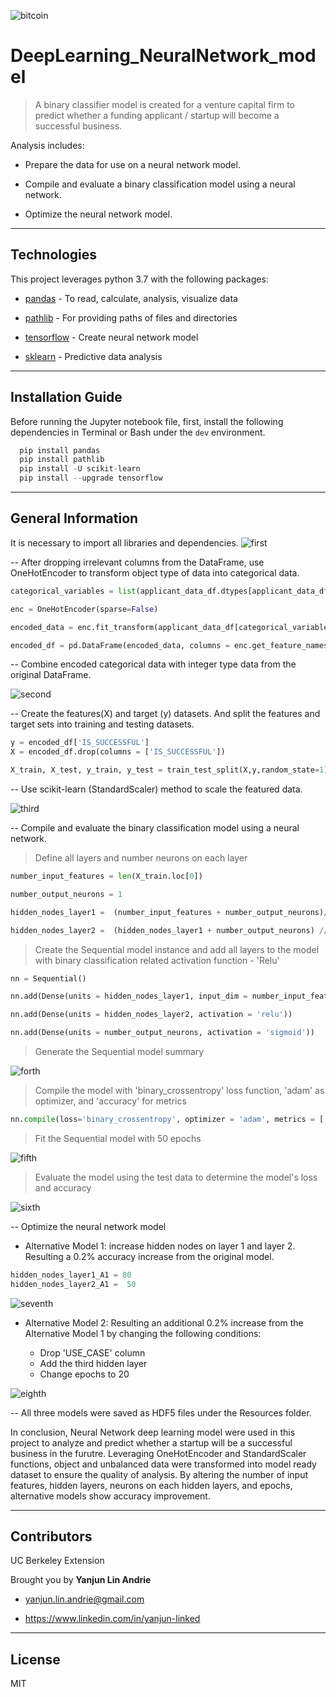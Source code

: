 ![bitcoin](pics/header.png)
# DeepLearning_NeuralNetwork_model
>A binary classifier model is created for a venture capital firm to predict whether a funding applicant / startup will become a successful business.


Analysis includes:
    
* Prepare the data for use on a neural network model.

* Compile and evaluate a binary classification model using a neural network.

* Optimize the neural network model.
---

## Technologies
This project leverages python 3.7 with the following packages:

* [pandas](https://pandas.pydata.org/docs/getting_started/overview.html) - To read, calculate, analysis, visualize data

* [pathlib](https://docs.python.org/3/library/pathlib.html) - For providing paths of files and directories

* [tensorflow](https://www.tensorflow.org) - Create neural network model

* [sklearn](https://scikit-learn.org/stable/) - Predictive data analysis
---

## Installation Guide

Before running the Jupyter notebook file, first, install the following dependencies in Terminal or Bash under the `dev` environment.

```python
  pip install pandas
  pip install pathlib
  pip install -U scikit-learn
  pip install --upgrade tensorflow
```

---

## General Information
It is necessary to import all libraries and dependencies.
![first](pics/first.png)

-- After dropping irrelevant columns from the DataFrame, use OneHotEncoder to transform object type of data into categorical data.

```python
categorical_variables = list(applicant_data_df.dtypes[applicant_data_df.dtypes == 'object'].index)

enc = OneHotEncoder(sparse=False)

encoded_data = enc.fit_transform(applicant_data_df[categorical_variables])

encoded_df = pd.DataFrame(encoded_data, columns = enc.get_feature_names(categorical_variables))
```
-- Combine encoded categorical data with integer type data from the original DataFrame.

![second](pics/second.png)

-- Create the features(X) and target (y) datasets. And split the features and target sets into training and testing datasets.

```python
y = encoded_df['IS_SUCCESSFUL']
X = encoded_df.drop(columns = ['IS_SUCCESSFUL'])

X_train, X_test, y_train, y_test = train_test_split(X,y,random_state=1)
```

-- Use scikit-learn (StandardScaler) method to scale the featured data.

![third](pics/third.png)

-- Compile and evaluate the binary classification model using a neural network. 

>Define all layers and number neurons on each layer
 ```python
number_input_features = len(X_train.loc[0])

number_output_neurons = 1

hidden_nodes_layer1 =  (number_input_features + number_output_neurons)// 2

hidden_nodes_layer2 =  (hidden_nodes_layer1 + number_output_neurons) //2
 ```
>Create the Sequential model instance and add all layers to the model with binary classification related activation function - 'Relu'

```python
nn = Sequential()

nn.add(Dense(units = hidden_nodes_layer1, input_dim = number_input_features, activation = 'relu'))

nn.add(Dense(units = hidden_nodes_layer2, activation = 'relu'))

nn.add(Dense(units = number_output_neurons, activation = 'sigmoid'))
```

>Generate the Sequential model summary

![forth](pics/forth.png)

>Compile the model with 'binary_crossentropy' loss function, 'adam' as optimizer, and 'accuracy' for metrics 

```python
nn.compile(loss='binary_crossentropy', optimizer = 'adam', metrics = ['accuracy'])
```

>Fit the Sequential model with 50 epochs

![fifth](pics/fifth.png)

>Evaluate the model using the test data to determine the model's loss and accuracy

![sixth](pics/sixth.png)

-- Optimize the neural network model

* Alternative Model 1: increase hidden nodes on layer 1 and layer 2. Resulting a 0.2% accuracy increase from the original model.
```python
hidden_nodes_layer1_A1 = 80
hidden_nodes_layer2_A1 =  50
```
![seventh](pics/seventh.png)

* Alternative Model 2: Resulting an additional 0.2% increase from the Alternative Model 1 by changing the following conditions:

    * Drop 'USE_CASE' column
    * Add the third hidden layer
    * Change epochs to 20

![eighth](pics/eighth.png)

-- All three models were saved as HDF5 files under the Resources folder.

In conclusion, Neural Network deep learning model were used in this project to analyze and predict whether a startup will be a successful business in the furutre. Leveraging OneHotEncoder and StandardScaler functions, object and unbalanced data were transformed into model ready dataset to ensure the quality of analysis. By altering the number of input features, hidden layers, neurons on each hidden layers, and epochs, alternative models show accuracy improvement.

---

## Contributors

UC Berkeley Extension

Brought you by **Yanjun Lin Andrie**

* yanjun.lin.andrie@gmail.com

* https://www.linkedin.com/in/yanjun-linked

---

## License

MIT
